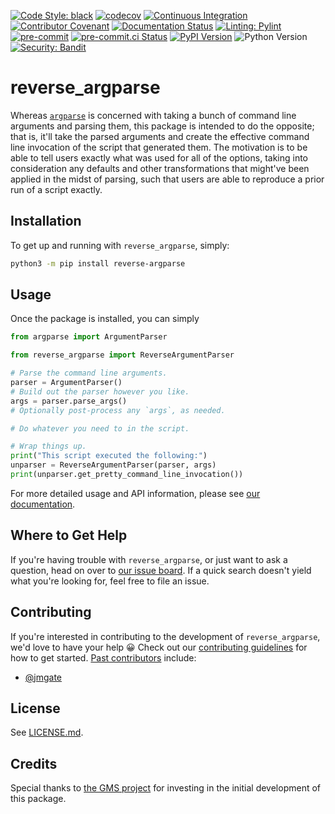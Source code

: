[![Code Style: black](https://img.shields.io/badge/Code%20Style-black-000000.svg)](https://github.com/psf/black)
[![codecov](https://codecov.io/gh/sandialabs/reverse_argparse/branch/master/graph/badge.svg?token=FmDStZ6FVR)](https://codecov.io/gh/sandialabs/reverse_argparse)
[![Continuous Integration](https://github.com/sandialabs/reverse_argparse/actions/workflows/ci.yml/badge.svg)](https://github.com/sandialabs/reverse_argparse/actions/workflows/ci.yml)
[![Contributor Covenant](https://img.shields.io/badge/Contributor%20Covenant-2.1-4baaaa.svg)](CODE_OF_CONDUCT.md)
[![Documentation Status](https://readthedocs.org/projects/reverse-argparse/badge/?version=latest)](https://reverse-argparse.readthedocs.io/en/latest/?badge=latest)
[![Linting: Pylint](https://img.shields.io/badge/Linting-Pylint-yellowgreen)](https://github.com/pylint-dev/pylint)
[![pre-commit](https://img.shields.io/badge/pre--commit-enabled-brightgreen?logo=pre-commit)](https://github.com/pre-commit/pre-commit)
[![pre-commit.ci Status](https://results.pre-commit.ci/badge/github/sandialabs/reverse_argparse/master.svg)](https://results.pre-commit.ci/latest/github/sandialabs/reverse_argparse/master)
[![PyPI Version](https://badge.fury.io/py/reverse_argparse.svg)](https://badge.fury.io/py/reverse-argparse)
![Python Version](https://img.shields.io/badge/Python-3.8+-blue.svg)
[![Security: Bandit](https://img.shields.io/badge/Security-Bandit-yellow.svg)](https://github.com/PyCQA/bandit)

# reverse_argparse

Whereas [`argparse`][argparse] is concerned with taking a bunch of command line
arguments and parsing them, this package is intended to do the opposite; that
is, it'll take the parsed arguments and create the effective command line
invocation of the script that generated them.  The motivation is to be able to
tell users exactly what was used for all of the options, taking into
consideration any defaults and other transformations that might've been applied
in the midst of parsing, such that users are able to reproduce a prior run of a
script exactly.

[argparse]: https://docs.python.org/3/library/argparse.html

## Installation

To get up and running with `reverse_argparse`, simply:
```bash
python3 -m pip install reverse-argparse
```

## Usage

Once the package is installed, you can simply
```python
from argparse import ArgumentParser

from reverse_argparse import ReverseArgumentParser

# Parse the command line arguments.
parser = ArgumentParser()
# Build out the parser however you like.
args = parser.parse_args()
# Optionally post-process any `args`, as needed.

# Do whatever you need to in the script.

# Wrap things up.
print("This script executed the following:")
unparser = ReverseArgumentParser(parser, args)
print(unparser.get_pretty_command_line_invocation())
```

For more detailed usage and API information, please see
[our documentation][readthedocs].

[readthedocs]: https://reverse-argparse.readthedocs.io

## Where to Get Help

If you're having trouble with `reverse_argparse`, or just want to ask a
question, head on over to [our issue board][issues].  If a quick search doesn't
yield what you're looking for, feel free to file an issue.

[issues]: https://github.com/sandialabs/reverse_argparse/issues

## Contributing

If you're interested in contributing to the development of `reverse_argparse`,
we'd love to have your help :grinning:  Check out our
[contributing guidelines](CONTRIBUTING.md) for how to get started.
[Past contributors][contributors] include:
* [@jmgate](https://github.com/jmgate)

[contributors]: https://github.com/sandialabs/reverse_argparse/graphs/contributors

## License

See [LICENSE.md](LICENSE.md).

## Credits

Special thanks to [the GMS project][gms] for investing in the initial
development of this package.

[gms]: https://github.com/SNL-GMS/GMS-PI21-OPEN/
